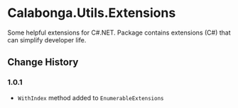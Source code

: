 # Calabonga.Utils.Extensions
Some helpful extensions for C#.NET. Package contains extensions (C#) that can simplify developer life.

## Change History

### 1.0.1

* `WithIndex` method added to `EnumerableExtensions`